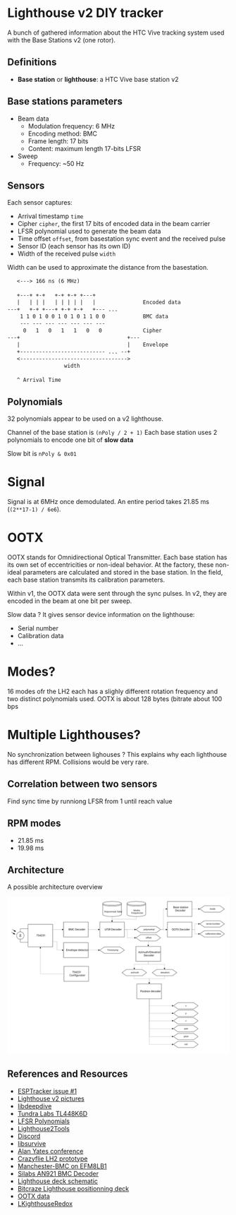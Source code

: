 # Lighthouse v2 DIY tracker

A bunch of gathered information about the HTC Vive tracking system used with the Base Stations v2 (one rotor).

## Definitions

- **Base station** or **lighthouse**: a HTC Vive base station v2

## Base stations parameters

- Beam data
  - Modulation frequency: 6 MHz
  - Encoding method: BMC
  - Frame length: 17 bits
  - Content: maximum length 17-bits LFSR
- Sweep
  - Frequency: ~50 Hz

## Sensors

Each sensor captures:

- Arrival timestamp `time`
- Cipher `cipher`, the first 17 bits of encoded data in the beam carrier
- LFSR polynomial used to generate the beam data
- Time offset `offset`, from basestation sync event and the received pulse
- Sensor ID (each sensor has its own ID)
- Width of the received pulse `width`

Width can be used to approximate the distance from the basestation.


```
   <---> 166 ns (6 MHz)

   +---+ +-+   +-+ +-+ +---+
   |   | | |   | | | | |   |               Encoded data
---+   +-+ +---+ +-+ +-+   +--- ...
    1 1 0 1 0 0 1 0 1 0 1 1 0 0            BMC data
    --- --- --- --- --- --- ---
     0   1   0   1   1   0   0             Cipher
---+                                  +---
   |                                  |    Envelope
   +--------------------------- ... --+
   <---------------------------------->
                  width

   ^ Arrival Time
```

## Polynomials

32 polynomials appear to be used on a v2 lighthouse.

Channel of the base station is `(nPoly / 2 + 1)`
Each base station uses 2 polynomials to encode one bit of **slow data**

Slow bit is `nPoly & 0x01`


# Signal

Signal is at 6MHz once demodulated. An entire period takes 21.85 ms (`(2**17-1) / 6e6`).

# OOTX

OOTX stands for Omnidirectional Optical Transmitter. Each base station has its own set of eccentricities or non-ideal behavior. At the factory, these non-ideal parameters are calculated and stored in the base station. In the field, each base station transmits its calibration parameters.

Within v1, the OOTX data were sent through the sync pulses. In v2, they are encoded in the beam at one bit per sweep.

Slow data ? It gives sensor device information on the lighthouse:

- Serial number
- Calibration data
- ...

# Modes?

16 modes ofr the LH2 each has a slighly different rotation frequency and two distinct polynomials used. OOTX is about 128 bytes (bitrate about 100 bps

# Multiple Lighthouses?

No synchronization between lighouses ? This explains why each lighthouse has different RPM. Collisions would be very rare.

## Correlation between two sensors

Find sync time by runniong LFSR from 1 until reach value

## RPM modes

- 21.85 ms
- 19.98 ms

## Architecture

A possible architecture overview

![architecture](assets/diagram.svg)


## References and Resources

- [ESPTracker issue #1](https://github.com/cnlohr/esptracker/issues/1)
- [Lighthouse v2 pictures](https://drive.google.com/drive/folders/1cRZ3P2-qimd7ccLXDEDPEvQxj6XS1rv1)
- [libdeepdive](https://github.com/asymingt/deepdive)
- [Tundra Labs TL448K6D](https://static1.squarespace.com/static/5c23a4e41137a63d93190b61/t/5e1e074936fe03405bf50116/1579026250766/TL448K6D-VR_Datasheet_v1p1.pdf)
- [LFSR Polynomials](https://github.com/cntools/libsurvive/blob/c1ca3657fd305a5aef60ac862c9ff60aa67469c9/src/lfsr_lh2.c#L22)
- [Lighthouse2Tools](https://github.com/jdavidberger/lighthouse2tools)
- [Discord](https://discord.gg/WYYJyc2)
- [libsurvive](https://github.com/cntools/libsurvive)
- [Alan Yates conference](https://hackaday.com/2016/12/21/alan-yates-why-valves-lighthouse-cant-work/)
- [Crazyflie LH2 prototype](https://github.com/ataffanel/crazyflie-lh2-prototype)
- [Manchester-BMC on EFM8LB1](https://github.com/MarkDing/Manchester-BMC)
- [Silabs AN921 BMC Decoder](https://www.silabs.com/documents/public/application-notes/AN921.pdf)
- [Lighthouse deck schematic](https://wiki.bitcraze.io/_media/projects:crazyflie2:expansionboards:lighthouse_deck-revd-schematic.pdf)
- [Bitcraze Lighthouse positionning deck](https://store.bitcraze.io/products/lighthouse-positioning-deck)
- [OOTX data](http://help.triadsemi.com/en/articles/882180-ootx-lighthouse-base-station-data)
- [LKighthouseRedox](https://github.com/nairol/LighthouseRedox)
